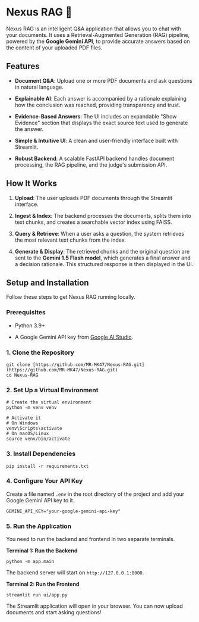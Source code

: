 
# Nexus RAG 🚀

Nexus RAG is an intelligent Q&A application that allows you to chat with your documents. It uses a Retrieval-Augmented Generation (RAG) pipeline, powered by the **Google Gemini API**, to provide accurate answers based on the content of your uploaded PDF files.

## Features

-   **Document Q&A**: Upload one or more PDF documents and ask questions in natural language.
    
-   **Explainable AI**: Each answer is accompanied by a rationale explaining how the conclusion was reached, providing transparency and trust.
    
-   **Evidence-Based Answers**: The UI includes an expandable "Show Evidence" section that displays the exact source text used to generate the answer.
    
-   **Simple & Intuitive UI**: A clean and user-friendly interface built with Streamlit.
    
-   **Robust Backend**: A scalable FastAPI backend handles document processing, the RAG pipeline, and the judge's submission API.
    

## How It Works

1.  **Upload**: The user uploads PDF documents through the Streamlit interface.
    
2.  **Ingest & Index**: The backend processes the documents, splits them into text chunks, and creates a searchable vector index using FAISS.
    
3.  **Query & Retrieve**: When a user asks a question, the system retrieves the most relevant text chunks from the index.
    
4.  **Generate & Display**: The retrieved chunks and the original question are sent to the **Gemini 1.5 Flash model**, which generates a final answer and a decision rationale. This structured response is then displayed in the UI.
    

## Setup and Installation

Follow these steps to get Nexus RAG running locally.

### Prerequisites

-   Python 3.9+
    
-   A Google Gemini API key from [Google AI Studio](https://aistudio.google.com/ "null").
    

### 1. Clone the Repository

```
git clone [https://github.com/MR-MK47/Nexus-RAG.git](https://github.com/MR-MK47/Nexus-RAG.git)
cd Nexus-RAG

```

### 2. Set Up a Virtual Environment

```
# Create the virtual environment
python -m venv venv

# Activate it
# On Windows
venv\Scripts\activate
# On macOS/Linux
source venv/bin/activate

```

### 3. Install Dependencies

```
pip install -r requirements.txt

```

### 4. Configure Your API Key

Create a file named `.env` in the root directory of the project and add your Google Gemini API key to it.

```
GEMINI_API_KEY="your-google-gemini-api-key"

```

### 5. Run the Application

You need to run the backend and frontend in two separate terminals.

**Terminal 1: Run the Backend**

```
python -m app.main

```

The backend server will start on `http://127.0.0.1:8000`.

**Terminal 2: Run the Frontend**

```
streamlit run ui/app.py

```

The Streamlit application will open in your browser. You can now upload documents and start asking questions!
